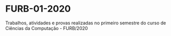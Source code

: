 # FURB-01-2020

Trabalhos, atividades e provas realizadas no primeiro semestre do curso de Ciências da Computação - FURB/2020
